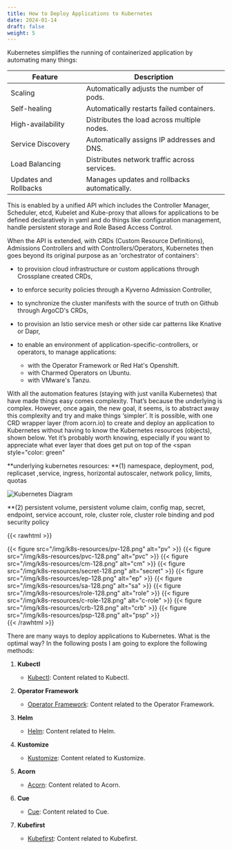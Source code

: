 ```yaml
---
title: How to Deploy Applications to Kubernetes
date: 2024-01-14
draft: false
weight: 5
---
```



Kubernetes simplifies the running of containerized application by automating many things: 

| Feature               | Description                                 |
|-----------------------|---------------------------------------------|
| Scaling               | Automatically adjusts the number of pods.   |
| Self-healing          | Automatically restarts failed containers.   |
| High-availability     | Distributes the load across multiple nodes. |
| Service Discovery     | Automatically assigns IP addresses and DNS. |
| Load Balancing        | Distributes network traffic across services.|
| Updates and Rollbacks | Manages updates and rollbacks automatically.|



This is enabled by a unified API which includes the Controller Manager, Scheduler, etcd, Kubelet and  Kube-proxy that allows for applications to be defined declaratively in yaml and do things like configuration management, handle persistent storage and Role Based Access Control.

 When the API is extended, with CRDs (Custom Resource Definitions), Admissions Controllers and with Controllers/Operators, Kubernetes then goes beyond its original purpose as an 'orchestrator of containers':

- to provision cloud infrastructure or custom applications through Crossplane created CRDs,
- to enforce security policies through a Kyverno Admission Controller,
- to synchronize the cluster manifests with the source of truth on Github through ArgoCD's CRDs,
- to provision an Istio service mesh or other side car patterns like Knative or Dapr,
- to enable an environment of application-specific-controllers, or operators, to  manage applications:

    - with the Operator Framework or Red Hat's Openshift.
    - with Charmed Operators on Ubuntu.
    - with VMware's Tanzu.  



With all the automation features (staying with just vanilla Kubernetes) that have made things easy comes complexity. That’s because the underlying is complex. However, once again, the new goal, it seems,  is to abstract away this complexity and try and make things ‘simpler’. It is possible, with one CRD wrapper layer (from acorn.io) to create and deploy an application to Kubernetes without having to know the Kubernetes resources (objects), shown below. Yet it’s probably worth knowing, especially if you want to appreciate what ever layer that does get put on top of the <span style="color: green"

**underlying kubernetes resources: 
**(1) namespace, deployment, pod, replicaset ,service, ingress, horizontal autoscaler, network policy, limits, quotas 

![Kubernetes Diagram](/img/image/k8s-diagram.png)

**(2) persistent volume, persistent volume claim, config map, secret, endpoint, service account, role, cluster role, cluster role binding and pod security policy 

{{< rawhtml >}}
<div style="display: flex; 40px;">
{{< figure src="/img/k8s-resources/pv-128.png" alt="pv" >}}
{{< figure src="/img/k8s-resources/pvc-128.png" alt="pvc" >}}
{{< figure src="/img/k8s-resources/cm-128.png" alt="cm" >}}
{{< figure src="/img/k8s-resources/secret-128.png" alt="secret" >}}
{{< figure src="/img/k8s-resources/ep-128.png" alt="ep" >}}
{{< figure src="/img/k8s-resources/sa-128.png" alt="sa" >}}
{{< figure src="/img/k8s-resources/role-128.png" alt="role" >}}
{{< figure src="/img/k8s-resources/c-role-128.png" alt="c-role" >}}
{{< figure src="/img/k8s-resources/crb-128.png" alt="crb" >}}
{{< figure src="/img/k8s-resources/psp-128.png" alt="psp" >}}
</div>
{{< /rawhtml >}}

 
There are many ways to deploy applications to Kubernetes.  What is the optimal way? In the following posts I am going to explore the following methods:
1. **Kubectl**
    - [Kubectl](/posts/kubectl/kubectl/): Content related to Kubectl.

2. **Operator Framework**
    - [Operator Framework](/posts/operator-framework/operator-framework/): Content related to the Operator Framework.

3. **Helm**
    - [Helm](/posts/helm/helm/): Content related to Helm.

4. **Kustomize**
    - [Kustomize](/posts/kustomize/kustomize/): Content related to Kustomize.

5. **Acorn**
    - [Acorn](/posts/acorn/acorn/): Content related to Acorn.

6. **Cue**
    - [Cue](/posts/cue/cue/): Content related to Cue.

7. **Kubefirst**
    - [Kubefirst](/posts/kubefirst/kubefirst/): Content related to Kubefirst.
